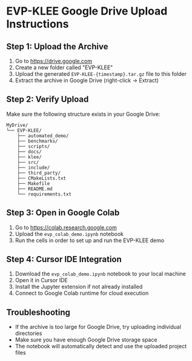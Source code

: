 
# EVP-KLEE Google Drive Upload Instructions

## Step 1: Upload the Archive
1. Go to https://drive.google.com
2. Create a new folder called "EVP-KLEE"
3. Upload the generated `EVP-KLEE-{timestamp}.tar.gz` file to this folder
4. Extract the archive in Google Drive (right-click → Extract)

## Step 2: Verify Upload
Make sure the following structure exists in your Google Drive:
```
MyDrive/
└── EVP-KLEE/
    ├── automated_demo/
    ├── benchmarks/
    ├── scripts/
    ├── docs/
    ├── klee/
    ├── src/
    ├── include/
    ├── third_party/
    ├── CMakeLists.txt
    ├── Makefile
    ├── README.md
    └── requirements.txt
```

## Step 3: Open in Google Colab
1. Go to https://colab.research.google.com
2. Upload the `evp_colab_demo.ipynb` notebook
3. Run the cells in order to set up and run the EVP-KLEE demo

## Step 4: Cursor IDE Integration
1. Download the `evp_colab_demo.ipynb` notebook to your local machine
2. Open it in Cursor IDE
3. Install the Jupyter extension if not already installed
4. Connect to Google Colab runtime for cloud execution

## Troubleshooting
- If the archive is too large for Google Drive, try uploading individual directories
- Make sure you have enough Google Drive storage space
- The notebook will automatically detect and use the uploaded project files
